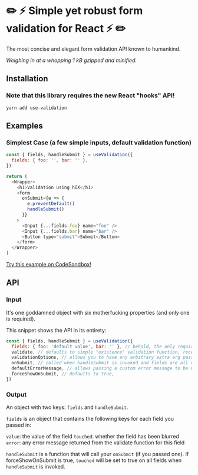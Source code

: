 # ✏️ ⚡️ Simple yet robust form validation for React ⚡️ ✏️

The most concise and elegant form validation API known to humankind.

_Weighing in at a whopping 1 kB gzipped and minified._

## Installation

### Note that this library requires the new React "hooks" API!

`yarn add use-validation`

## Examples

### Simplest Case (a few simple inputs, default validation function)

```js
const { fields, handleSubmit } = useValidation({
  fields: { foo: '', bar: '' },
})

return (
  <Wrapper>
    <h1>Validation using hūX</h1>
    <form
      onSubmit={e => {
        e.preventDefault()
        handleSubmit()
      }}
    >
      <Input {...fields.foo} name="foo" />
      <Input {...fields.bar} name="bar" />
      <Button type="submit">Submit</Button>
    </form>
  </Wrapper>
)
```

[Try this example on CodeSandbox!](https://codesandbox.io/embed/qknzy1qk9q?module=%2Fsrc%2Fexample.js)

## API

### Input

It's one goddamned object with six motherfucking properties (and only one is required).

This snippet shows the API in its entirety:

```js
const { fields, handleSubmit } = useValidation({
  fields: { foo: 'default value', bar: '' }, // behold, the only required argument
  validate, // defaults to simple "existence" validation function, receives values by field name object and validationOptions as arguments, should return an object with errors by field name
  validationOptions, // allows you to have any arbitrary extra arg passed to the validation function and onSubmit
  onSubmit, // called when handleSubmit is invoked and fields are all valid, receives values by field name object and validationOptions as arguments
  defaultErrorMessage, // allows passing a custom error message to be used with the default validation function. Defaults to `Looks like that didn't work. Please try again.`
  forceShowOnSubmit, // defaults to true,
})
```

### Output

An object with two keys: `fields` and `handleSubmit`.

`fields` is an object that contains the following keys for each field you passed in:

`value`: the value of the field
`touched`: whether the field has been blurred
`error`: any error message returned from the validate function for this field

`handleSubmit` is a function that will call your `onSubmit` (if you passed one). If forceShowOnSubmit is true, `touched` will be set to true on all fields when `handleSubmit` is invoked.
